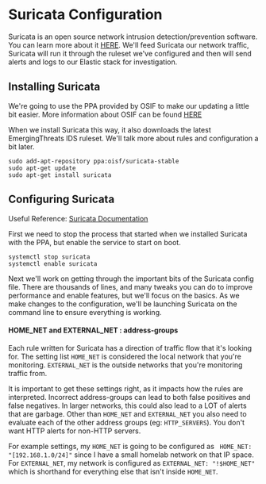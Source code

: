 # Suricata Configuration
Suricata is an open source network intrusion detection/prevention software. You can learn more about it [HERE](https://suricata-ids.org/). We'll feed Suricata our network traffic, Suricata will run it through the ruleset we've configured and then will send alerts and logs to our Elastic stack for investigation.

## Installing Suricata
We're going to use the PPA provided by OSIF to make our updating a little bit easier. More information about OSIF can be found [HERE](https://redmine.openinfosecfoundation.org/projects/suricata/wiki/Ubuntu_Installation_-_Personal_Package_Archives_(PPA))

When we install Suricata this way, it also downloads the latest EmergingThreats IDS ruleset. We'll talk more about rules and configuration a bit later.

```
sudo add-apt-repository ppa:oisf/suricata-stable
sudo apt-get update
sudo apt-get install suricata
```

## Configuring Suricata

Useful Reference: [Suricata Documentation](http://suricata.readthedocs.io/en/latest/)

First we need to stop the process that started when we installed Suricata with the PPA, but enable the service to start on boot.
```
systemctl stop suricata
systemctl enable suricata
```

Next we'll work on getting through the important bits of the Suricata config file. There are thousands of lines, and many tweaks you can do to improve performance and enable features, but we'll focus on the basics. As we make changes to the configuration, we'll be launching Suricata on the command line to ensure everything is working.

#### HOME_NET and EXTERNAL_NET : address-groups
Each rule written for Suricata has a direction of traffic flow that it's looking for. The setting list `HOME_NET` is considered the local network that you're monitoring. `EXTERNAL_NET` is the outside networks that you're monitoring traffic from.

It is important to get these settings right, as it impacts how the rules are interpreted. Incorrect address-groups can lead to both false positives and false negatives. In larger networks, this could also lead to a LOT of alerts that are garbage. Other than `HOME_NET` and `EXTERNAL_NET` you also need to evaluate each of the other address groups (eg: `HTTP_SERVERS`). You don't want HTTP alerts for non-HTTP servers.

For example settings, my `HOME_NET` is going to be configured as ` HOME_NET: "[192.168.1.0/24]"` since I have a small homelab network on that IP space. For `EXTERNAL_NET`, my network is configured as `EXTERNAL_NET: "!$HOME_NET"` which is shorthand for everything else that isn't inside `HOME_NET`.

